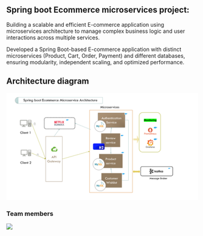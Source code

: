 ## Spring boot Ecommerce microservices project:

Building a scalable and efficient E-commerce application using microservices architecture to manage complex business logic and user interactions across multiple services.

Developed a Spring Boot-based E-commerce application with distinct microservices (Product, Cart, Order, Payment) and different databases, ensuring modularity, independent scaling, and optimized performance.

## Architecture diagram

![alt text](images/architecture.png)

### Team members

<a href="https://github.com/SriMani-7/ecomm-microservice/graphs/contributors">
  <img src="https://contrib.rocks/image?repo=SriMani-7/ecomm-microservice" />
</a>